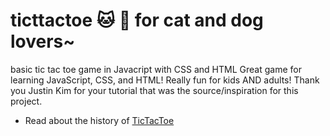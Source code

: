 # ticttactoe  🐱 🐶 for cat and dog lovers~
basic tic tac toe game in Javacript with CSS and HTML
Great game for learning JavaScript, CSS, and HTML! Really fun for kids AND adults! Thank you Justin Kim for your tutorial that was the source/inspiration for this project. 
- Read about the history of [TicTacToe](https://aurosi.com/blog/the-history-of-tic-tac-toe-and-where-it-is-now/)
